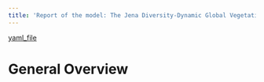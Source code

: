 ```yaml
---
title: 'Report of the model: The Jena Diversity-Dynamic Global Vegetation Model (JeDi-DGVM), version: 1'
---
```

[yaml_file](data/VerosTestModels/Pavlick2013Biogeosciences.yaml)  
  
  
  
# General Overview  
  
